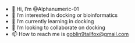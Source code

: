 - 👋 Hi, I’m @Alphanumeric-01
- 👀 I’m interested in docking or bioinformatics
- 🌱 I’m currently learning in docking
- 💞️ I’m looking to collaborate on docking
- 📫 How to reach me is goblin9tailfox@gmail.com

<!---
Alphanumeric-01/Alphanumeric-01 is a ✨ special ✨ repository because its `README.md` (this file) appears on your GitHub profile.
You can click the Preview link to take a look at your changes.
--->
